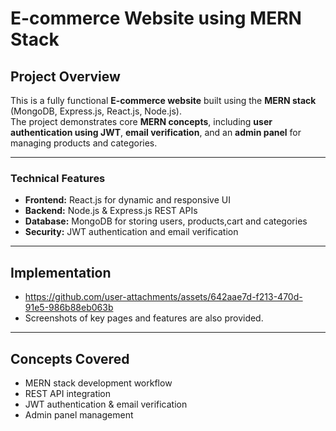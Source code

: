# E-commerce Website using MERN Stack

## Project Overview
This is a fully functional **E-commerce website** built using the **MERN stack** (MongoDB, Express.js, React.js, Node.js).  
The project demonstrates core **MERN concepts**, including **user authentication using JWT**, **email verification**, and an **admin panel** for managing products and categories.

---

### Technical Features
- **Frontend:** React.js for dynamic and responsive UI
- **Backend:** Node.js & Express.js REST APIs
- **Database:** MongoDB for storing users, products,cart and categories
- **Security:** JWT authentication and email verification

---

## Implementation
- https://github.com/user-attachments/assets/642aae7d-f213-470d-91e5-986b88eb063b
- Screenshots of key pages and features are also provided.

---

## Concepts Covered
- MERN stack development workflow  
- REST API integration  
- JWT authentication & email verification  
- Admin panel management  

